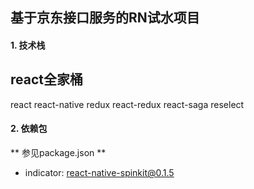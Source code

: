 <!--
@Author: hongliang yu <yuhongliang>
@Date:   08-Mar-2017
@Email:  yuhongliang900@163.com
@Filename: README.md
@Last modified by:   yuhongliang
@Last modified time: 20-Mar-2017
@License: MIT
@Copyright: All reserved by yuhongliang<yuhongliang900@163.com>
-->


## 基于京东接口服务的RN试水项目

#### 1. 技术栈
react全家桶
---
react
react-native
redux
react-redux
react-saga
reselect

#### 2. 依赖包

** 参见package.json **
* indicator: react-native-spinkit@0.1.5
